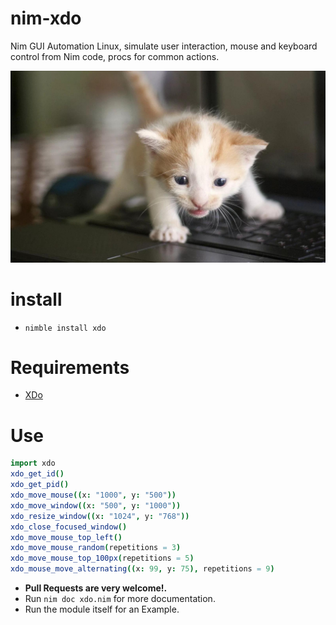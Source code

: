 # nim-xdo

Nim GUI Automation Linux, simulate user interaction, mouse and keyboard control from Nim code, procs for common actions.

![Keyboard](keyboard_kitten.jpg "Keyboard typing simulation for everyone")


# install

- `nimble install xdo`


# Requirements

- [XDo](https://github.com/baskerville/xdo#xdo1 "Tiny pure C lib")


# Use

```nim
import xdo
xdo_get_id()
xdo_get_pid()
xdo_move_mouse((x: "1000", y: "500"))
xdo_move_window((x: "500", y: "1000"))
xdo_resize_window((x: "1024", y: "768"))
xdo_close_focused_window()
xdo_move_mouse_top_left()
xdo_move_mouse_random(repetitions = 3)
xdo_move_mouse_top_100px(repetitions = 5)
xdo_mouse_move_alternating((x: 99, y: 75), repetitions = 9)
```

- **Pull Requests are very welcome!.**
- Run `nim doc xdo.nim` for more documentation.
- Run the module itself for an Example.
